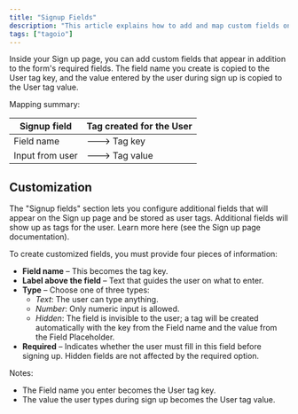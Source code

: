 ```yaml
---
title: "Signup Fields"
description: "This article explains how to add and map custom fields on the Sign up page so that field names become user tag keys and the values entered by users become user tag values. It also highlights the Sign up page customization interface."
tags: ["tagoio"]
---
```

Inside your Sign up page, you can add custom fields that appear in addition to the form's required fields. The field name you create is copied to the User tag key, and the value entered by the user during sign up is copied to the User tag value.

Mapping summary:

| Signup field     | Tag created for the User |
|------------------|--------------------------|
| Field name       | ---> Tag key             |
| Input from user  | ---> Tag value           |

## Customization

The "Signup fields" section lets you configure additional fields that will appear on the Sign up page and be stored as user tags. Additional fields will show up as tags for the user. Learn more here (see the Sign up page documentation).

To create customized fields, you must provide four pieces of information:

- **Field name** – This becomes the tag key.
- **Label above the field** – Text that guides the user on what to enter.
- **Type** – Choose one of three types:
  - *Text*: The user can type anything.
  - *Number*: Only numeric input is allowed.
  - *Hidden*: The field is invisible to the user; a tag will be created automatically with the key from the Field name and the value from the Field Placeholder.
- **Required** – Indicates whether the user must fill in this field before signing up. Hidden fields are not affected by the required option.

<!-- Image placeholder removed for build -->

Notes:
- The Field name you enter becomes the User tag key.
- The value the user types during sign up becomes the User tag value.
